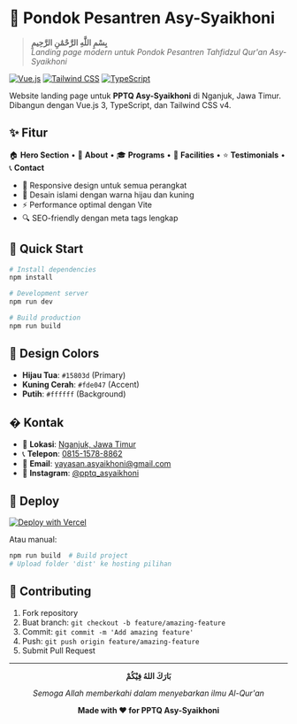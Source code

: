 # 🕌 Pondok Pesantren Asy-Syaikhoni

> **بِسْمِ اللَّهِ الرَّحْمَٰنِ الرَّحِيمِ**  
> _Landing page modern untuk Pondok Pesantren Tahfidzul Qur'an Asy-Syaikhoni_

[![Vue.js](https://img.shields.io/badge/Vue.js-4FC08D?style=flat-square&logo=vue.js&logoColor=white)](https://vuejs.org/)
[![Tailwind CSS](https://img.shields.io/badge/Tailwind-38B2AC?style=flat-square&logo=tailwind-css&logoColor=white)](https://tailwindcss.com/)
[![TypeScript](https://img.shields.io/badge/TypeScript-007ACC?style=flat-square&logo=typescript&logoColor=white)](https://www.typescriptlang.org/)

Website landing page untuk **PPTQ Asy-Syaikhoni** di Nganjuk, Jawa Timur. Dibangun dengan Vue.js 3, TypeScript, dan Tailwind CSS v4.

## ✨ Fitur

🏠 **Hero Section** • 📖 **About** • 🎓 **Programs** • 🏢 **Facilities** • ⭐ **Testimonials** • 📞 **Contact**

- 📱 Responsive design untuk semua perangkat
- 🎨 Desain islami dengan warna hijau dan kuning
- ⚡ Performance optimal dengan Vite
- 🔍 SEO-friendly dengan meta tags lengkap

## 🚀 Quick Start

```bash
# Install dependencies
npm install

# Development server
npm run dev

# Build production
npm run build
```

## 🎨 Design Colors

- **Hijau Tua**: `#15803d` (Primary)
- **Kuning Cerah**: `#fde047` (Accent)
- **Putih**: `#ffffff` (Background)

## � Kontak

- 📍 **Lokasi**: [Nganjuk, Jawa Timur](https://maps.app.goo.gl/TTVxPAcfveFxFzJy8)
- 📞 **Telepon**: [0815-1578-8862](tel:+6281515788862)
- 📧 **Email**: [yayasan.asyaikhoni@gmail.com](mailto:yayasan.asyaikhoni@gmail.com)
- 📱 **Instagram**: [@pptq_asyaikhoni](https://www.instagram.com/pptq_asyaikhoni/)

## 🚀 Deploy

[![Deploy with Vercel](https://vercel.com/button)](https://vercel.com/new/clone?repository-url=https://github.com/abuamar142/asyaikhoni)

Atau manual:

```bash
npm run build  # Build project
# Upload folder 'dist' ke hosting pilihan
```

## 🤝 Contributing

1. Fork repository
2. Buat branch: `git checkout -b feature/amazing-feature`
3. Commit: `git commit -m 'Add amazing feature'`
4. Push: `git push origin feature/amazing-feature`
5. Submit Pull Request

---

<div align="center">

**بَارَكَ اللهُ فِيْكُمْ**

_Semoga Allah memberkahi dalam menyebarkan ilmu Al-Qur'an_

**Made with ❤️ for PPTQ Asy-Syaikhoni**

</div>
